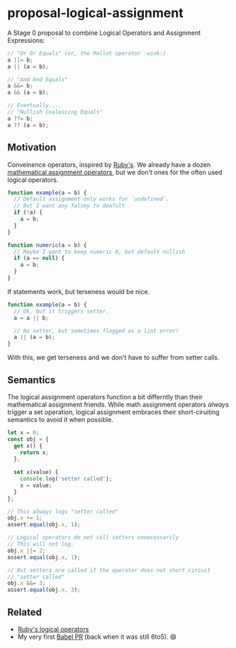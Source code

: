 proposal-logical-assignment
===========================

A Stage 0 proposal to combine Logical Operators and Assignment Expressions:

```js
// "Or Or Equals" (or, the Mallot operator :wink:)
a ||= b;
a || (a = b);

// "And And Equals"
a &&= b;
a && (a = b);

// Eventually....
// "Nullish Coalescing Equals"
a ??= b;
a ?? (a = b);
```

Motivation
----------

Conveinence operators, inspired by [Ruby's](https://docs.ruby-lang.org/en/2.5.0/syntax/assignment_rdoc.html#label-Abbreviated+Assignment). We already have a dozen [mathematical assignment operators](https://developer.mozilla.org/en-US/docs/Web/JavaScript/Reference/Operators/Assignment_Operators), but we don't ones for the often used logical operators.

```js
function example(a = b) {
  // Default assignment only works for `undefined`.
  // But I want any falsey to deafult
  if (!a) {
    a = b;
  }
}

function numeric(a = b) {
  // Maybe I want to keep numeric 0, but default nullish
  if (a == null) {
    a = b;
  }
}
```

If statements work, but terseness would be nice.

```js
function example(a = b) {
  // Ok, but it triggers setter.
  a = a || b;

  // No setter, but sometimes flagged as a lint error!
  a || (a = b);
}
```

With this, we get terseness and we don't have to suffer from setter calls.

Semantics
---------

The logical assignment operators function a bit differntly than their mathematical assignment friends. While math assignment operators _always_ trigger a set operation, logical assignment embraces their short-ciruiting semantics to avoid it when possible.

```js
let x = 0;
const obj = {
  get x() {
    return x;
  },
  
  set x(value) {
    console.log('setter called');
    x = value;
  }
};

// This always logs "setter called"
obj.x += 1;
assert.equal(obj.x, 1);

// Logical operators do not call setters unnecessarily
// This will not log.
obj.x ||= 2;
assert.equal(obj.x, 1);

// But setters are called if the operator does not short circuit
// "setter called"
obj.x &&= 3;
assert.equal(obj.x, 3);
```

Related
-------

- [Ruby's logical operators](https://docs.ruby-lang.org/en/2.5.0/syntax/assignment_rdoc.html#label-Abbreviated+Assignment)
- My very first [Babel PR](https://github.com/babel/babel/pull/516) (back when it was still 6to5). 😄
